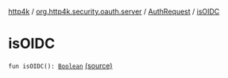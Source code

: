 [http4k](../../index.md) / [org.http4k.security.oauth.server](../index.md) / [AuthRequest](index.md) / [isOIDC](./is-o-i-d-c.md)

# isOIDC

`fun isOIDC(): `[`Boolean`](https://kotlinlang.org/api/latest/jvm/stdlib/kotlin/-boolean/index.html) [(source)](https://github.com/http4k/http4k/blob/master/http4k-security-oauth/src/main/kotlin/org/http4k/security/oauth/server/AuthRequest.kt#L19)